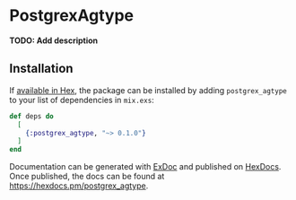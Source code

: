 # PostgrexAgtype

**TODO: Add description**

## Installation

If [available in Hex](https://hex.pm/docs/publish), the package can be installed
by adding `postgrex_agtype` to your list of dependencies in `mix.exs`:

```elixir
def deps do
  [
    {:postgrex_agtype, "~> 0.1.0"}
  ]
end
```

Documentation can be generated with [ExDoc](https://github.com/elixir-lang/ex_doc)
and published on [HexDocs](https://hexdocs.pm). Once published, the docs can
be found at <https://hexdocs.pm/postgrex_agtype>.

